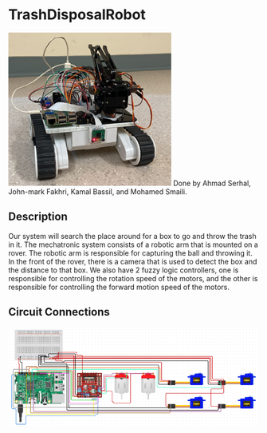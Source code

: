 # TrashDisposalRobot
<img src="Cover Photo.PNG" alt="Rover" title="Rover">
Done by Ahmad Serhal, John-mark Fakhri, Kamal Bassil, and Mohamed Smaili.

## Description
Our system will search the place around for a box to go and throw the trash in it. The mechatronic system consists of a robotic arm that is mounted on a rover. The
robotic arm is responsible for capturing the ball and throwing it. In the front of the rover, there
is a camera that is used to detect the box and the distance to that box. We also have 2 fuzzy
logic controllers, one is responsible for controlling the rotation speed of the motors, and the
other is responsible for controlling the forward motion speed of the motors.

## Circuit Connections
<img src="Circuit Connections.PNG" alt="Circuit" title="Circuit">
